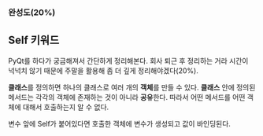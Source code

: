 ### 완성도(20%)

## Self 키워드
PyQt를 하다가 궁금해져서 간단하게 정리해본다.
회사 퇴근 후 정리하는 거라 시간이 넉넉치 않기 때문에 주말을 활용해 좀 더 깊게 정리해야겠다(20%).

**클래스**를 정의하면 하나의 클래스로 여러 개의 **객체**를 만들 수 있다.
**클래스** 안에 정의된 메서드는 각각의 객체에 존재하는 것이 아니라 **공유**한다.
따라서 어떤 메서드를 어떤 객체에 대해서 호출하는지 알 수 없다.

변수 앞에 Self가 붙어있다면 호출한 객체에 변수가 생성되고 값이 바인딩된다.